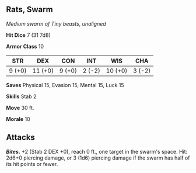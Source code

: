 ## Rats, Swarm

*Medium swarm of Tiny beasts, unaligned*

**Hit Dice** 7 (31 7d8)

**Armor Class** 10

| STR     | DEX     | CON     | INT     | WIS     | CHA     |
|---------|---------|---------|---------|---------|---------|
|  9 (+0) | 11 (+0) |  9 (+0) |  2 (-2) | 10 (+0) |  3 (-2) |

**Saves** Physical 15, Evasion 15, Mental 15, Luck 15

**Skills** Stab 2

**Move** 30 ft.

**Morale** 10

## Attacks

***Bites.*** +2 (Stab 2 DEX +0), reach 0 ft., one target in the swarm's space. Hit: 2d6+0 piercing damage, or 3 (1d6) piercing damage if the swarm has half of its hit points or fewer.

